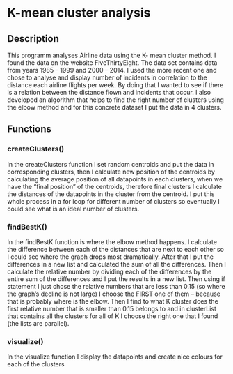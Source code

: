 # K-mean cluster analysis

## Description
This programm analyses Airline data using the K- mean cluster method. I found the data
on the website FiveThirtyEight. The data set contains data from years 1985 – 1999 and 2000 – 2014.
I used the more recent one and chose to analyse and display number of incidents in correlation to
the distance each airline flights per week. By doing that I wanted to see if there is a relation between
the distance flown and incidents that occur. I also developed an algorithm that helps to find the right
number of clusters using the elbow method and for this concrete dataset I put the data in 4 clusters.

## Functions

### createClusters()

In the createClusters function I set random centroids and put the data in corresponding clusters,
then I calculate new position of the centroids by calculating the average position of all datapoints in
each clusters, when we have the “final position” of the centroids, therefore final clusters I calculate
the distances of the datapoints in the cluster from the centroid. I put this whole process in a for loop
for different number of clusters so eventually I could see what is an ideal number of clusters.

### findBestK()
In the findBestK function is where the elbow method happens. I calculate the difference between
each of the distances that are next to each other so I could see where the graph drops most
dramatically. After that I put the differences in a new list and calculated the sum of all the
differences. Then I calculate the relative number by dividing each of the differences by the entire
sum of the differences and I put the results in a new list. Then using if statement I just chose the
relative numbers that are less than 0.15 (so where the graph’s decline is not large) I choose the FIRST
one of them – because that is probably where is the elbow. Then I find to what K cluster does the
first relative number that is smaller than 0.15 belongs to and in clusterList that contains all the
clusters for all of K I choose the right one that I found (the lists are parallel).

### visualize()
In the visualize function I display the datapoints and create nice colours for each of the clusters
